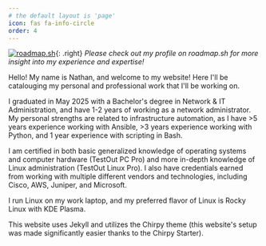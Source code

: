 ```yaml
---
# the default layout is 'page'
icon: fas fa-info-circle
order: 4
---
```


[![roadmap.sh](https://roadmap.sh/card/tall/68ef0f4317747caa5aa6cdf7?variant=dark)](https://roadmap.sh/u/vphammer){: .right} 
_Please check out my profile on roadmap.sh for more insight into my experience and expertise!_

Hello! My name is Nathan, and welcome to my website! Here I'll be catalouging my personal and professional work that I'll be working on. 

I graduated in May 2025 with a Bachelor's degree in Network & IT Administration, and have 1-2 years of working as a network administrator. My personal strengths are related to infrastructure automation, as I have >5 years experience working with Ansible, >3 years experience working with Python, and 1 year experience with scripting in Bash.

I am certified in both basic generalized knowledge of operating systems and computer hardware (TestOut PC Pro) and more in-depth knowledge of Linux administration (TestOut Linux Pro). I also have credentials earned from working with multiple different vendors and technologies, including Cisco, AWS, Juniper, and Microsoft.

I run Linux on my work laptop, and my preferred flavor of Linux is Rocky Linux with KDE Plasma.

This website uses Jekyll and utilizes the Chirpy theme (this website's setup was made significantly easier thanks to the Chirpy Starter).
